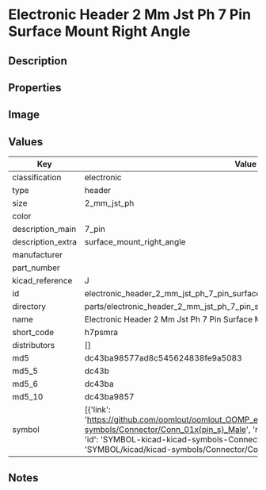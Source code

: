 # Electronic Header 2 Mm Jst Ph 7 Pin Surface Mount Right Angle

## Description

## Properties


## Image


## Values

| Key | Value |
| --- | --- |
| classification | electronic |
| type | header |
| size | 2_mm_jst_ph |
| color |  |
| description_main | 7_pin |
| description_extra | surface_mount_right_angle |
| manufacturer |  |
| part_number |  |
| kicad_reference | J |
| id | electronic_header_2_mm_jst_ph_7_pin_surface_mount_right_angle |
| directory | parts/electronic_header_2_mm_jst_ph_7_pin_surface_mount_right_angle |
| name | Electronic Header 2 Mm Jst Ph 7 Pin Surface Mount Right Angle |
| short_code | h7psmra |
| distributors | [] |
| md5 | dc43ba98577ad8c545624838fe9a5083 |
| md5_5 | dc43b |
| md5_6 | dc43ba |
| md5_10 | dc43ba9857 |
| symbol | [{'link': 'https://github.com/oomlout/oomlout_OOMP_eda_V2/tree/main/SYMBOL/kicad/kicad-symbols/Connector/Conn_01x{pin_s}_Male', 'name': 'Connector : Conn_01x07_Male', 'id': 'SYMBOL-kicad-kicad-symbols-Connector-Conn_01x07_Male', 'directory': 'SYMBOL/kicad/kicad-symbols/Connector/Conn_01x07_Male/'}] |

## Notes

